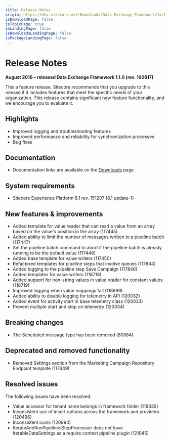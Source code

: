 ```yaml
---
title: Release Notes
origin: https://dev.sitecore.net/Downloads/Data_Exchange_Framework/1x/Data_Exchange_Framework_11/Release_Notes
isDownloadPage: false
isTopicPage: true
isLandingPage: false
isDownloadsLandingPage: false
isPackageLandingPage: false
---
```


# Release Notes

**August 2016 – released Data Exchange Framework 1.1.0 (rev. 160817)**

This a feature release. Sitecore recommends that you upgrade to this release if it includes features that meet the specific needs of your organization. This release contains significant new feature functionality, and we encourage you to evaluate it.

## Highlights

-   Improved logging and troubleshooting features
-   Improved performance and reliability for synchronization processes
-   Bug fixes

## Documentation

-   Documentation links are available on the [Downloads](/downloads/Data_Exchange_Framework/1x/Data_Exchange_Framework_11) page

## System requirements

-   Sitecore Experience Platform 8.1 rev. 151207 (8.1 update-1)

## New features & improvements

-   Added template for value reader that can read a value from an array based on the value's position in the array (117445)
-   Added ability to limit the number of messages written to a pipeline batch (117447)
-   Set the pipeline batch command to abort if the pipeline batch is already running to be the default value (117448)
-   Added base template for value writers (117450)
-   Refactored templates for pipeline steps that involve queues (117844)
-   Added logging to the pipeline step Save Campaign (117846)
-   Added templates for value writers (118718)
-   Added support for non-string values in value reader for constant values (118719)
-   Improved logging when value mappings fail (118899)
-   Added ability to disable logging for telemetry in API (120032)
-   Added event for activity start in base telemetry class (120033)
-   Prevent multiple start and stop on telemetry (120034)

## Breaking changes

-   The Scheduled message type has been removed (80584)

## Deprecated and removed functionality

-   Removed Settings section from the Marketing Campaign Repository Endpoint template (117449)

## Resolved issues

The following issues have been resolved:

-   Value accessor for tenant name belongs in framework folder (118335)
-   Inconsistent use of insert options across the framework and providers (120496)
-   Inconsistent icons (120994)
-   IterateAndRunPipelinesStepProcessor does not have IterableDataSettings as a require context pipeline plugin (121045)